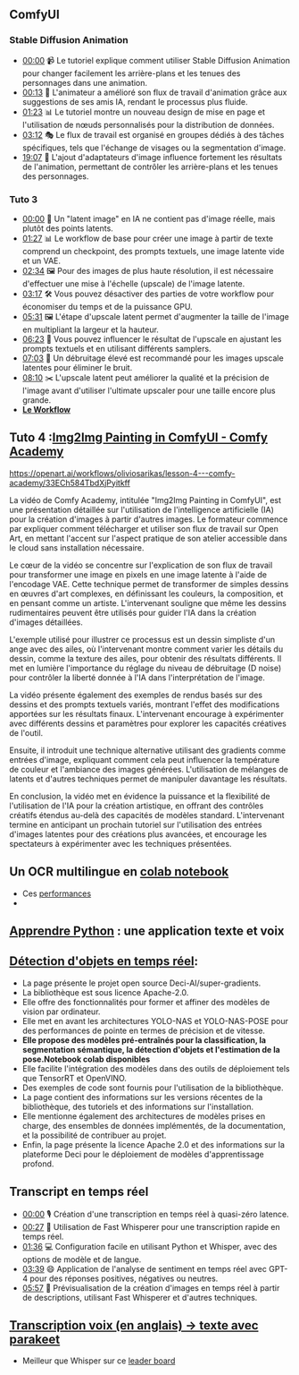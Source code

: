 ## ComfyUI
### Stable Diffusion Animation
- [00:00](https://www.youtube.com/watch?v=Sg3KgA3_fPU&t=0s) 📹 Le tutoriel explique comment utiliser Stable Diffusion Animation pour changer facilement les arrière-plans et les tenues des personnages dans une animation.
- [00:13](https://www.youtube.com/watch?v=Sg3KgA3_fPU&t=13s) 🤖 L'animateur a amélioré son flux de travail d'animation grâce aux suggestions de ses amis IA, rendant le processus plus fluide.
- [01:23](https://www.youtube.com/watch?v=Sg3KgA3_fPU&t=83s) 📊 Le tutoriel montre un nouveau design de mise en page et l'utilisation de nœuds personnalisés pour la distribution de données.
- [03:12](https://www.youtube.com/watch?v=Sg3KgA3_fPU&t=192s) 🎭 Le flux de travail est organisé en groupes dédiés à des tâches spécifiques, tels que l'échange de visages ou la segmentation d'image.
- [19:07](https://www.youtube.com/watch?v=Sg3KgA3_fPU&t=1147s) 🌄 L'ajout d'adaptateurs d'image influence fortement les résultats de l'animation, permettant de contrôler les arrière-plans et les tenues des personnages.
### Tuto 3
- [00:00](https://www.youtube.com/watch?v=3W-_B_0F7-g&t=0s) 📌 Un "latent image" en IA ne contient pas d'image réelle, mais plutôt des points latents.
- [01:27](https://www.youtube.com/watch?v=3W-_B_0F7-g&t=87s) 📊 Le workflow de base pour créer une image à partir de texte comprend un checkpoint, des prompts textuels, une image latente vide et un VAE.
- [02:34](https://www.youtube.com/watch?v=3W-_B_0F7-g&t=154s) 🖼️ Pour des images de plus haute résolution, il est nécessaire d'effectuer une mise à l'échelle (upscale) de l'image latente.
- [03:17](https://www.youtube.com/watch?v=3W-_B_0F7-g&t=197s) 🛠️ Vous pouvez désactiver des parties de votre workflow pour économiser du temps et de la puissance GPU.
- [05:31](https://www.youtube.com/watch?v=3W-_B_0F7-g&t=331s) 🖼️ L'étape d'upscale latent permet d'augmenter la taille de l'image en multipliant la largeur et la hauteur.
- [06:23](https://www.youtube.com/watch?v=3W-_B_0F7-g&t=383s) 🎨 Vous pouvez influencer le résultat de l'upscale en ajustant les prompts textuels et en utilisant différents samplers.
- [07:03](https://www.youtube.com/watch?v=3W-_B_0F7-g&t=423s) 🧹 Un débruitage élevé est recommandé pour les images upscale latentes pour éliminer le bruit.
- [08:10](https://www.youtube.com/watch?v=3W-_B_0F7-g&t=490s) ✂️ L'upscale latent peut améliorer la qualité et la précision de l'image avant d'utiliser l'ultimate upscaler pour une taille encore plus grande.
- [**Le Workflow**](https://openart.ai/workflows/oliviosarikas/lesson-3---comfy-academy/8n40kHT7p1krLwCdihdY)

## Tuto 4 :[Img2Img Painting in ComfyUI - Comfy Academy](https://www.youtube.com/watch?v=179OUihyihk)
https://openart.ai/workflows/oliviosarikas/lesson-4---comfy-academy/33ECh584TbdXjPyitkff

La vidéo de Comfy Academy, intitulée "Img2Img Painting in ComfyUI", est une présentation détaillée sur l'utilisation de l'intelligence artificielle (IA) pour la création d'images à partir d'autres images. Le formateur commence par expliquer comment télécharger et utiliser son flux de travail sur Open Art, en mettant l'accent sur l'aspect pratique de son atelier accessible dans le cloud sans installation nécessaire.

Le cœur de la vidéo se concentre sur l'explication de son flux de travail pour transformer une image en pixels en une image latente à l'aide de l'encodage VAE. Cette technique permet de transformer de simples dessins en œuvres d'art complexes, en définissant les couleurs, la composition, et en pensant comme un artiste. L'intervenant souligne que même les dessins rudimentaires peuvent être utilisés pour guider l'IA dans la création d'images détaillées.

L'exemple utilisé pour illustrer ce processus est un dessin simpliste d'un ange avec des ailes, où l'intervenant montre comment varier les détails du dessin, comme la texture des ailes, pour obtenir des résultats différents. Il met en lumière l'importance du réglage du niveau de débruitage (D noise) pour contrôler la liberté donnée à l'IA dans l'interprétation de l'image.

La vidéo présente également des exemples de rendus basés sur des dessins et des prompts textuels variés, montrant l'effet des modifications apportées sur les résultats finaux. L'intervenant encourage à expérimenter avec différents dessins et paramètres pour explorer les capacités créatives de l'outil.

Ensuite, il introduit une technique alternative utilisant des gradients comme entrées d'image, expliquant comment cela peut influencer la température de couleur et l'ambiance des images générées. L'utilisation de mélanges de latents et d'autres techniques permet de manipuler davantage les résultats.

En conclusion, la vidéo met en évidence la puissance et la flexibilité de l'utilisation de l'IA pour la création artistique, en offrant des contrôles créatifs étendus au-delà des capacités de modèles standard. L'intervenant termine en anticipant un prochain tutoriel sur l'utilisation des entrées d'images latentes pour des créations plus avancées, et encourage les spectateurs à expérimenter avec les techniques présentées.

## Un OCR multilingue en [colab notebook](https://colab.research.google.com/drive/17NBCTfYXp3Dr-3lXf_IHCKaCl9FgpNy_?usp=sharing)
- Ces [performances](https://github.com/VikParuchuri/surya?tab=readme-ov-file#benchmarks)
- 
## [Apprendre Python](https://learnpythonfast.up.railway.app/) : une application texte et voix

## [Détection d'objets en temps réel](https://github.com/Deci-AI/super-gradients?tab=readme-ov-file#implemented-model-architectures):

- La page présente le projet open source Deci-AI/super-gradients.
- La bibliothèque est sous licence Apache-2.0.
- Elle offre des fonctionnalités pour former et affiner des modèles de vision par ordinateur.
- Elle met en avant les architectures YOLO-NAS et YOLO-NAS-POSE pour des performances de pointe en termes de précision et de vitesse.
- **Elle propose des modèles pré-entraînés pour la classification, la segmentation sémantique, la détection d'objets et l'estimation de la pose.Notebook colab disponibles**
- Elle facilite l'intégration des modèles dans des outils de déploiement tels que TensorRT et OpenVINO.
- Des exemples de code sont fournis pour l'utilisation de la bibliothèque.
- La page contient des informations sur les versions récentes de la bibliothèque, des tutoriels et des informations sur l'installation.
- Elle mentionne également des architectures de modèles prises en charge, des ensembles de données implémentés, de la documentation, et la possibilité de contribuer au projet.
- Enfin, la page présente la licence Apache 2.0 et des informations sur la plateforme Deci pour le déploiement de modèles d'apprentissage profond.

## Transcript en temps réel
- [00:00](https://youtu.be/k6nIxWGdrS4?t=0s) 🎙️ Création d'une transcription en temps réel à quasi-zéro latence.
- [00:27](https://youtu.be/k6nIxWGdrS4?t=27s) 🚀 Utilisation de Fast Whisperer pour une transcription rapide en temps réel.
- [01:36](https://youtu.be/k6nIxWGdrS4?t=96s) 💻 Configuration facile en utilisant Python et Whisper, avec des options de modèle et de langue.
- [03:39](https://youtu.be/k6nIxWGdrS4?t=219s) 😄 Application de l'analyse de sentiment en temps réel avec GPT-4 pour des réponses positives, négatives ou neutres.
- [05:57](https://youtu.be/k6nIxWGdrS4?t=357s) 📸 Prévisualisation de la création d'images en temps réel à partir de descriptions, utilisant Fast Whisperer et d'autres techniques.
## [Transcription voix (en anglais) -> texte avec parakeet](https://huggingface.co/spaces/nvidia/parakeet-rnnt-1.1b)
- Meilleur que Whisper sur ce [leader board](https://huggingface.co/spaces/hf-audio/open_asr_leaderboard)
